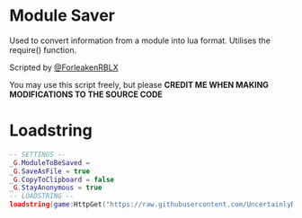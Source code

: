# Module Saver
Used to convert information from a module into lua format. Utilises the require() function.

Scripted by [@ForleakenRBLX](https://www.youtube.com/@ForleakenRBLX)

You may use this script freely, but please **CREDIT ME WHEN MAKING MODIFICATIONS TO THE SOURCE CODE**

# Loadstring
```lua
-- SETTINGS --
_G.ModuleToBeSaved =
_G.SaveAsFile = true
_G.CopyToClipboard = false
_G.StayAnonymous = true
-- LOADSTRING --
loadstring(game:HttpGet("https://raw.githubusercontent.com/UncertainlyRound/ModuleSaver/refs/heads/main/main.lua"))()
```
